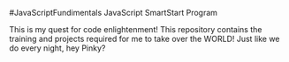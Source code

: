 #JavaScriptFundimentals
JavaScript SmartStart Program

This is my quest for code enlightenment!  This repository contains the training and projects required for me to take over the WORLD!  Just like we do every night, hey Pinky?
